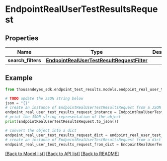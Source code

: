 # EndpointRealUserTestResultsRequest


## Properties

Name | Type | Description | Notes
------------ | ------------- | ------------- | -------------
**search_filters** | [**EndpointRealUserTestResultRequestFilter**](EndpointRealUserTestResultRequestFilter.md) |  | [optional] 

## Example

```python
from thousandeyes_sdk.endpoint_test_results.models.endpoint_real_user_test_results_request import EndpointRealUserTestResultsRequest

# TODO update the JSON string below
json = "{}"
# create an instance of EndpointRealUserTestResultsRequest from a JSON string
endpoint_real_user_test_results_request_instance = EndpointRealUserTestResultsRequest.from_json(json)
# print the JSON string representation of the object
print(EndpointRealUserTestResultsRequest.to_json())

# convert the object into a dict
endpoint_real_user_test_results_request_dict = endpoint_real_user_test_results_request_instance.to_dict()
# create an instance of EndpointRealUserTestResultsRequest from a dict
endpoint_real_user_test_results_request_from_dict = EndpointRealUserTestResultsRequest.from_dict(endpoint_real_user_test_results_request_dict)
```
[[Back to Model list]](../README.md#documentation-for-models) [[Back to API list]](../README.md#documentation-for-api-endpoints) [[Back to README]](../README.md)


